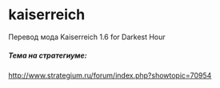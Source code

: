 # kaiserreich
Перевод мода Kaiserreich 1.6 for Darkest Hour
##### Тема на стратегиуме:
http://www.strategium.ru/forum/index.php?showtopic=70954
